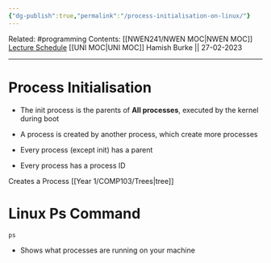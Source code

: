 ```yaml
---
{"dg-publish":true,"permalink":"/process-initialisation-on-linux/"}
---
```


Related: #programming 
Contents: [[NWEN241/NWEN MOC\|NWEN MOC]]
[Lecture Schedule](https://ecs.wgtn.ac.nz/Courses/NWEN241_2023T1/LectureSchedule)
[[UNI MOC\|UNI MOC]]
Hamish Burke || 27-02-2023
***

# Process Initialisation

- The init process is the parents of **All processes**, executed by the kernel during boot

- A process is created by another process, which create more processes

- Every process (except init) has a parent

- Every process has a process ID


Creates a Process [[Year 1/COMP103/Trees\|tree]]

# Linux Ps Command

```shell
ps
```

- Shows what processes are running on your machine